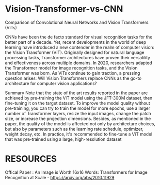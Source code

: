 # Vision-Transformer-vs-CNN
Comparison of Convolutional Neural Networks and Vision Transformers (ViTs)

  CNNs have been the de facto standard for visual recognition tasks for the better part of a decade. Yet, recent developments in the world of deep learning have introduced a new contender in the realm of computer vision: the Vision Transformer (ViT).
  Originally designed for natural language processing tasks, Transformer architectures have proven their versatility and effectiveness across multiple domains. In 2020, researchers adapted the Transformer model for image recognition tasks, and the Vision Transformer was born. 
As ViTs continue to gain traction, a pressing question arises: Will Vision Transformers replace CNNs as the go-to architecture for computer vision applications?


Summary
  Note that the state of the art results reported in the paper are achieved by pre-training the ViT model using the JFT-300M dataset, then fine-tuning it on the target dataset. To improve the model quality without pre-training, you can try to train the model for more epochs, use a larger number of Transformer layers, resize the input images, change the patch size, or increase the projection dimensions. Besides, as mentioned in the paper, the quality of the model is affected not only by architecture choices, but also by parameters such as the learning rate schedule, optimizer, weight decay, etc. In practice, it's recommended to fine-tune a ViT model that was pre-trained using a large, high-resolution dataset

# RESOURCES 
Offical Paper : An Image is Worth 16x16 Words: Transformers for Image Recognition at Scale - https://arxiv.org/abs/2010.11929


